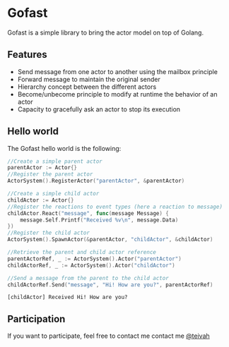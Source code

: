 # Gofast

Gofast is a simple library to bring the actor model on top of Golang.

## Features
* Send message from one actor to another using the mailbox principle
* Forward message to maintain the original sender
* Hierarchy concept between the different actors
* Become/unbecome principle to modify at runtime the behavior of an actor
* Capacity to gracefully ask an actor to stop its execution

## Hello world
The Gofast hello world is the following:

```go
//Create a simple parent actor
parentActor := Actor{}
//Register the parent actor
ActorSystem().RegisterActor("parentActor", &parentActor)

//Create a simple child actor
childActor := Actor{}
//Register the reactions to event types (here a reaction to message)
childActor.React("message", func(message Message) {
	message.Self.Printf("Received %v\n", message.Data)
})
//Register the child actor
ActorSystem().SpawnActor(&parentActor, "childActor", &childActor)

//Retrieve the parent and child actor reference
parentActorRef, _ := ActorSystem().Actor("parentActor")
childActorRef, _ := ActorSystem().Actor("childActor")

//Send a message from the parent to the child actor
childActorRef.Send("message", "Hi! How are you?", parentActorRef)
```

```
[childActor] Received Hi! How are you?
```

## Participation

If you want to participate, feel free to contact me contact me [@teivah](https://twitter.com/teivah)